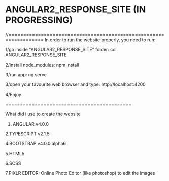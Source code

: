# ANGULAR2_RESPONSE_SITE (IN PROGRESSING)

//==================================================================
In order to run the website properly, you need to run:

1/go inside "ANGULAR2_RESPONSE_SITE" folder: cd ANGULAR2_RESPONSE_SITE

2/install node_modules:  npm install 

3/run app: ng serve

3/open your favourite web browser and type: http://localhost:4200

4/Enjoy

===========================================

What did i use to create the website

1. ANGULAR v4.0.0

2.TYPESCRIPT v2.1.5

4.BOOTSTRAP v4.0.0 alpha6

5.HTML5

6.SCSS

7.PIXLR EDITOR: Online Photo Editor (like photoshop) to edit the images

